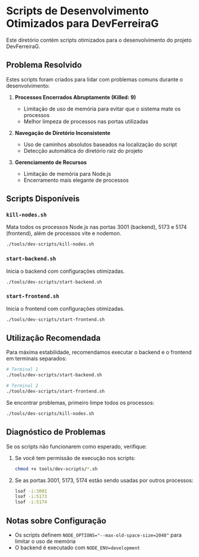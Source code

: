 # Scripts de Desenvolvimento Otimizados para DevFerreiraG

Este diretório contém scripts otimizados para o desenvolvimento do projeto DevFerreiraG.

## Problema Resolvido

Estes scripts foram criados para lidar com problemas comuns durante o desenvolvimento:

1. **Processos Encerrados Abruptamente (Killed: 9)**
   - Limitação de uso de memória para evitar que o sistema mate os processos
   - Melhor limpeza de processos nas portas utilizadas

2. **Navegação de Diretório Inconsistente**
   - Uso de caminhos absolutos baseados na localização do script
   - Detecção automática do diretório raiz do projeto

3. **Gerenciamento de Recursos**
   - Limitação de memória para Node.js
   - Encerramento mais elegante de processos

## Scripts Disponíveis

### `kill-nodes.sh`

Mata todos os processos Node.js nas portas 3001 (backend), 5173 e 5174 (frontend), além de processos vite e nodemon.

```bash
./tools/dev-scripts/kill-nodes.sh
```

### `start-backend.sh`

Inicia o backend com configurações otimizadas.

```bash
./tools/dev-scripts/start-backend.sh
```

### `start-frontend.sh`

Inicia o frontend com configurações otimizadas.

```bash
./tools/dev-scripts/start-frontend.sh
```

## Utilização Recomendada

Para máxima estabilidade, recomendamos executar o backend e o frontend em terminais separados:

```bash
# Terminal 1
./tools/dev-scripts/start-backend.sh

# Terminal 2
./tools/dev-scripts/start-frontend.sh
```

Se encontrar problemas, primeiro limpe todos os processos:

```bash
./tools/dev-scripts/kill-nodes.sh
```

## Diagnóstico de Problemas

Se os scripts não funcionarem como esperado, verifique:

1. Se você tem permissão de execução nos scripts:
   ```bash
   chmod +x tools/dev-scripts/*.sh
   ```

2. Se as portas 3001, 5173, 5174 estão sendo usadas por outros processos:
   ```bash
   lsof -i:3001
   lsof -i:5173
   lsof -i:5174
   ```

## Notas sobre Configuração

- Os scripts definem `NODE_OPTIONS="--max-old-space-size=2048"` para limitar o uso de memória
- O backend é executado com `NODE_ENV=development` 